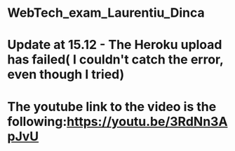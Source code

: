 # WebTech_exam_Laurentiu_Dinca
# Update at 15.12 - The Heroku upload has failed( I couldn't catch the error, even though I tried)
# The youtube link to the video is the following:https://youtu.be/3RdNn3ApJvU
